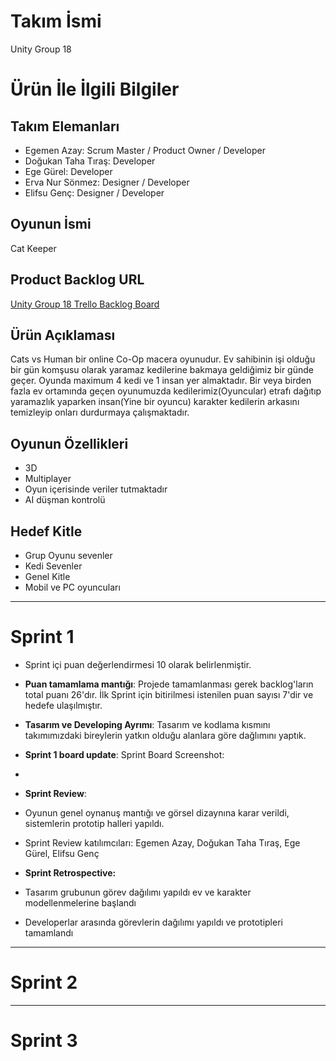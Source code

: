 # **Takım İsmi**

Unity Group 18

# Ürün İle İlgili Bilgiler

## Takım Elemanları
- Egemen Azay: Scrum Master / Product Owner / Developer
- Doğukan Taha Tıraş: Developer
- Ege Gürel: Developer
- Erva Nur Sönmez: Designer / Developer
- Elifsu Genç: Designer / Developer

## Oyunun İsmi
Cat Keeper

## Product Backlog URL
[Unity Group 18 Trello Backlog Board](https://trello.com/b/OcLK5jfy/bootcamp-2024)

## Ürün Açıklaması
Cats vs Human bir online Co-Op macera oyunudur. Ev sahibinin işi olduğu bir gün komşusu olarak yaramaz kedilerine bakmaya geldiğimiz bir günde geçer. Oyunda maximum 4 kedi ve 1 insan yer almaktadır. Bir veya birden fazla ev ortamında geçen oyunumuzda kedilerimiz(Oyuncular) etrafı dağıtıp yaramazlık yaparken insan(Yine bir oyuncu) karakter kedilerin arkasını temizleyip onları durdurmaya çalışmaktadır.

## Oyunun Özellikleri
- 3D
- Multiplayer
- Oyun içerisinde veriler tutmaktadır
- AI düşman kontrolü

## Hedef Kitle
- Grup Oyunu sevenler
- Kedi Sevenler
- Genel Kitle
- Mobil ve PC oyuncuları

---

# Sprint 1

- Sprint içi puan değerlendirmesi 10 olarak belirlenmiştir.
- **Puan tamamlama mantığı**: Projede tamamlanması gerek backlog'ların total puanı 26'dır. İlk Sprint için bitirilmesi istenilen puan sayısı 7'dir ve hedefe ulaşılmıştır.


- **Tasarım ve Developing Ayrımı**: Tasarım ve kodlama kısmını takımımızdaki bireylerin yatkın olduğu alanlara göre dağlımını yaptık.
- **Sprint 1 board update**: Sprint Board Screenshot:
- 

- **Sprint Review**: 
- Oyunun genel oynanuş mantığı ve görsel dizaynına karar verildi, sistemlerin prototip halleri yapıldı.
- Sprint Review katılımcıları: Egemen Azay, Doğukan Taha Tıraş, Ege Gürel, Elifsu Genç

- **Sprint Retrospective:**
- Tasarım grubunun görev dağılımı yapıldı ev ve karakter modellenmelerine başlandı
- Developerlar arasında görevlerin dağılımı yapıldı ve prototipleri tamamlandı


---

# Sprint 2



---

# Sprint 3








